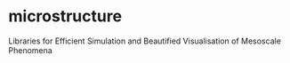 # microstructure
Libraries for Efficient Simulation and Beautified Visualisation of Mesoscale Phenomena
